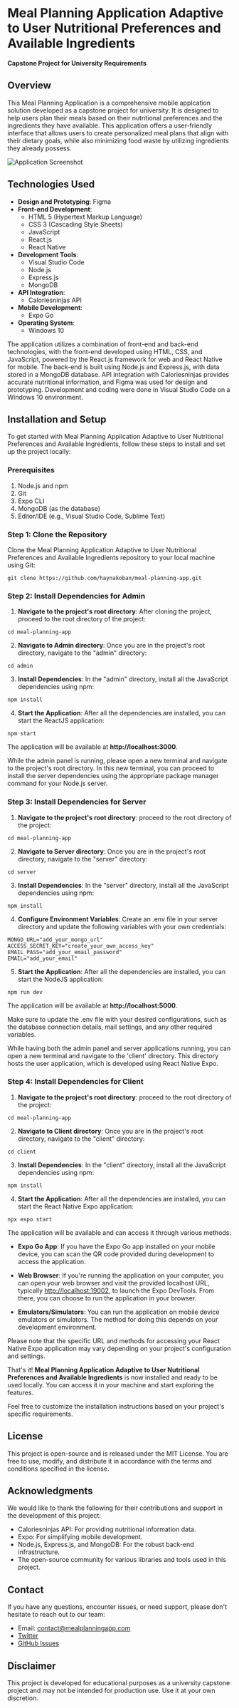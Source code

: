 # Meal Planning Application Adaptive to User Nutritional Preferences and Available Ingredients

**Capstone Project for University Requirements**

## Overview

This Meal Planning Application is a comprehensive mobile applcation solution developed as a capstone project for university. It is designed to help users plan their meals based on their nutritional preferences and the ingredients they have available. This application offers a user-friendly interface that allows users to create personalized meal plans that align with their dietary goals, while also minimizing food waste by utilizing ingredients they already possess.

![Application Screenshot](screenshot.png) <!-- Replace with a screenshot of your application -->

## Technologies Used

- **Design and Prototyping**: Figma
- **Front-end Development**:
  - HTML 5 (Hypertext Markup Language)
  - CSS 3 (Cascading Style Sheets)
  - JavaScript
  - React.js
  - React Native
- **Development Tools**:
  - Visual Studio Code
  - Node.js
  - Express.js
  - MongoDB
- **API Integration**:
  - Caloriesninjas API
- **Mobile Development**:
  - Expo Go
- **Operating System**:
  - Windows 10

The application utilizes a combination of front-end and back-end technologies, with the front-end developed using HTML, CSS, and JavaScript, powered by the React.js framework for web and React Native for mobile. The back-end is built using Node.js and Express.js, with data stored in a MongoDB database. API integration with Caloriesninjas provides accurate nutritional information, and Figma was used for design and prototyping. Development and coding were done in Visual Studio Code on a Windows 10 environment.

## Installation and Setup

To get started with Meal Planning Application Adaptive to User Nutritional Preferences and Available Ingredients, follow these steps to install and set up the project locally:

### Prerequisites

1. Node.js and npm
2. Git
3. Expo CLI
4. MongoDB (as the database)
5. Editor/IDE (e.g., Visual Studio Code, Sublime Text)

### Step 1: Clone the Repository

Clone the Meal Planning Application Adaptive to User Nutritional Preferences and Available Ingredients repository to your local machine using Git:

  ```
  git clone https://github.com/haynakoban/meal-planning-app.git
  ```

### Step 2: Install Dependencies for **Admin**

1. **Navigate to the project's root directory**: After cloning the project, proceed to the root directory of the project:

  ```
  cd meal-planning-app
  ```

2. **Navigate to Admin directory**: Once you are in the project's root directory, navigate to the "admin" directory:

  ```
  cd admin
  ```

3. **Install Dependencies**: In the "admin" directory, install all the JavaScript dependencies using npm:

  ```
  npm install
  ```

4. **Start the Application**: After all the dependencies are installed, you can start the ReactJS application:

  ```
  npm start
  ```

The application will be available at **http://localhost:3000**.

While the admin panel is running, please open a new terminal and navigate to the project's root directory. In this new terminal, you can proceed to install the server dependencies using the appropriate package manager command for your Node.js server.

### Step 3: Install Dependencies for **Server**

1. **Navigate to the project's root directory**: proceed to the root directory of the project:

  ```
  cd meal-planning-app
  ```

2. **Navigate to Server directory**: Once you are in the project's root directory, navigate to the "server" directory:

  ```
  cd server
  ```

3. **Install Dependencies**: In the "server" directory, install all the JavaScript dependencies using npm:

  ```
  npm install
  ```

4. **Configure Environment Variables**: Create an .env file in your server directory and update the following variables with your own credentials:
   
  ```
  MONGO_URL="add_your_mongo_url"
  ACCESS_SECRET_KEY="create_your_own_access_key"
  EMAIL_PASS="add_your_email_password"
  EMAIL="add_your_email"
  ```
   
5. **Start the Application**: After all the dependencies are installed, you can start the NodeJS application:

  ```
  npm run dev
  ```

The application will be available at **http://localhost:5000**.

Make sure to update the .env file with your desired configurations, such as the database connection details, mail settings, and any other required variables.

While having both the admin panel and server applications running, you can open a new terminal and navigate to the 'client' directory. This directory hosts the user application, which is developed using React Native Expo.

### Step 4: Install Dependencies for **Client**

1. **Navigate to the project's root directory**: proceed to the root directory of the project:

  ```
  cd meal-planning-app
  ```

2. **Navigate to Client directory**: Once you are in the project's root directory, navigate to the "client" directory:

  ```
  cd client
  ```

3. **Install Dependencies**: In the "client" directory, install all the JavaScript dependencies using npm:

  ```
  npm install
  ```
   
4. **Start the Application**: After all the dependencies are installed, you can start the React Native Expo application:

  ```
  npx expo start
  ```

The application will be available and can access it through various methods:

- **Expo Go App**: If you have the Expo Go app installed on your mobile device, you can scan the QR code provided during development to access the application.

- **Web Browser**: If you're running the application on your computer, you can open your web browser and visit the provided localhost URL, typically [http://localhost:19002](http://localhost:19002), to launch the Expo DevTools. From there, you can choose to run the application in your browser.

- **Emulators/Simulators**: You can run the application on mobile device emulators or simulators. The method for doing this depends on your development environment.

Please note that the specific URL and methods for accessing your React Native Expo application may vary depending on your project's configuration and settings.

That's it! **Meal Planning Application Adaptive to User Nutritional Preferences and Available Ingredients** is now installed and ready to be used locally. You can access it in your machine and start exploring the features.

Feel free to customize the installation instructions based on your project's specific requirements.

## License

This project is open-source and is released under the MIT License. You are free to use, modify, and distribute it in accordance with the terms and conditions specified in the license.

## Acknowledgments

We would like to thank the following for their contributions and support in the development of this project:

- Caloriesninjas API: For providing nutritional information data.
- Expo: For simplifying mobile development.
- Node.js, Express.js, and MongoDB: For the robust back-end infrastructure.
- The open-source community for various libraries and tools used in this project.

## Contact

If you have any questions, encounter issues, or need support, please don't hesitate to reach out to our team:

- Email: contact@mealplanningapp.com
- [Twitter](https://twitter.com/mealplanningapp)
- [GitHub Issues](https://github.com/mealplanningapp/mealplanner/issues)

## Disclaimer

This project is developed for educational purposes as a university capstone project and may not be intended for production use. Use it at your own discretion.




